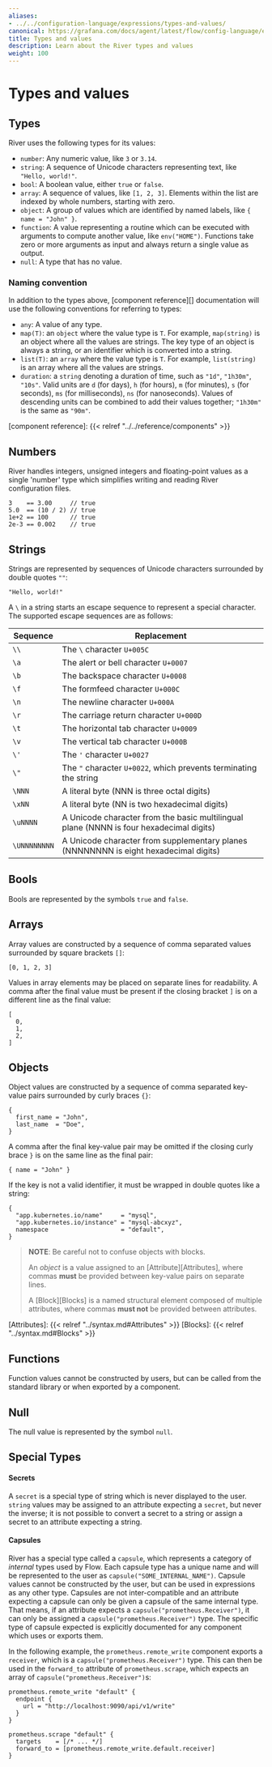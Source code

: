 ```yaml
---
aliases:
- ../../configuration-language/expressions/types-and-values/
canonical: https://grafana.com/docs/agent/latest/flow/config-language/expressions/types_and_values/
title: Types and values
description: Learn about the River types and values
weight: 100
---
```


# Types and values

## Types

River uses the following types for its values:

* `number`: Any numeric value, like `3` or `3.14`.
* `string`: A sequence of Unicode characters representing text, like `"Hello, world!"`.
* `bool`: A boolean value, either `true` or `false`.
* `array`: A sequence of values, like `[1, 2, 3]`. Elements within the
  list are indexed by whole numbers, starting with zero.
* `object`: A group of values which are identified by named labels, like
  `{ name = "John" }`.
* `function`: A value representing a routine which can be executed with
  arguments to compute another value, like `env("HOME")`. Functions take zero
  or more arguments as input and always return a single value as output.
* `null`: A type that has no value.

### Naming convention

In addition to the types above, [component reference][] documentation will use
the following conventions for referring to types:

* `any`: A value of any type.
* `map(T)`: an `object` where the value type is `T`. For example, `map(string)`
  is an object where all the values are strings. The key type of an object is
  always a string, or an identifier which is converted into a string.
* `list(T)`: an `array` where the value type is `T`. For example, `list(string)`
  is an array where all the values are strings.
* `duration`: a `string` denoting a duration of time, such as `"1d"`, `"1h30m"`,
  `"10s"`. Valid units are `d` (for days), `h` (for hours), `m` (for minutes),
  `s` (for seconds), `ms` (for milliseconds), `ns` (for nanoseconds). Values of
  descending units can be combined to add their values together; `"1h30m"` is
  the same as `"90m"`.

[component reference]: {{< relref "../../reference/components" >}}

## Numbers

River handles integers, unsigned integers and floating-point values as a single
'number' type which simplifies writing and reading River configuration files.

```river
3    == 3.00     // true
5.0  == (10 / 2) // true
1e+2 == 100      // true
2e-3 == 0.002    // true
```

## Strings

Strings are represented by sequences of Unicode characters surrounded by double
quotes `""`:

```river
"Hello, world!"
```

A `\` in a string starts an escape sequence to represent a special character.
The supported escape sequences are as follows:

| Sequence | Replacement |
| -------- | ----------- |
| `\\` | The `\` character `U+005C` |
| `\a` | The alert or bell character `U+0007` |
| `\b` | The backspace character `U+0008` |
| `\f` | The formfeed character `U+000C` |
| `\n` | The newline character `U+000A` |
| `\r` | The carriage return character `U+000D` |
| `\t` | The horizontal tab character `U+0009` |
| `\v` | The vertical tab character `U+000B` |
| `\'` | The `'` character `U+0027` |
| `\"` | The `"` character `U+0022`, which prevents terminating the string |
| `\NNN` | A literal byte (NNN is three octal digits) |
| `\xNN` | A literal byte (NN is two hexadecimal digits) |
| `\uNNNN` | A Unicode character from the basic multilingual plane (NNNN is four hexadecimal digits) |
| `\UNNNNNNNN` | A Unicode character from supplementary planes (NNNNNNNN is eight hexadecimal digits) |

## Bools

Bools are represented by the symbols `true` and `false`.

## Arrays

Array values are constructed by a sequence of comma separated values surrounded
by square brackets `[]`:

```river
[0, 1, 2, 3]
```

Values in array elements may be placed on separate lines for readability. A
comma after the final value must be present if the closing bracket `]`
is on a different line as the final value:

```river
[
  0,
  1,
  2,
]
```

## Objects

Object values are constructed by a sequence of comma separated key-value pairs
surrounded by curly braces `{}`:

```river
{
  first_name = "John",
  last_name  = "Doe",
}
```

A comma after the final key-value pair may be omitted if the closing curly
brace `}` is on the same line as the final pair:

```river
{ name = "John" }
```

If the key is not a valid identifier, it must be wrapped in double quotes like
a string:

```river
{
  "app.kubernetes.io/name"     = "mysql",
  "app.kubernetes.io/instance" = "mysql-abcxyz",
  namespace                    = "default",
}
```

> **NOTE**: Be careful not to confuse objects with blocks.
>
> An _object_ is a value assigned to an [Attribute][Attributes], where
> commas **must** be provided between key-value pairs on separate lines.
>
> A [Block][Blocks] is a named structural element composed of multiple attributes,
> where commas **must not** be provided between attributes.

[Attributes]: {{< relref "../syntax.md#Attributes" >}}
[Blocks]: {{< relref "../syntax.md#Blocks" >}}

## Functions

Function values cannot be constructed by users, but can be called from the
standard library or when exported by a component.

## Null

The null value is represented by the symbol `null`.

## Special Types

#### Secrets

A `secret` is a special type of string which is never displayed to the user.
`string` values may be assigned to an attribute expecting a `secret`, but never
the inverse; it is not possible to convert a secret to a string or assign a
secret to an attribute expecting a string.

#### Capsules

River has a special type called a `capsule`, which represents a category of
_internal_ types used by Flow. Each capsule type has a unique name and will be
represented to the user as `capsule("SOME_INTERNAL_NAME")`.
Capsule values cannot be constructed by the user, but can be used in
expressions as any other type. Capsules are not inter-compatible and an
attribute expecting a capsule can only be given a capsule of the same internal
type. That means, if an attribute expects a `capsule("prometheus.Receiver")`,
it can only be assigned a `capsule("prometheus.Receiver")` type. The specific
type of capsule expected is explicitly documented for any component which uses
or exports them.

In the following example, the `prometheus.remote_write` component exports a
`receiver`, which is a `capsule("prometheus.Receiver")` type. This can then be
used in the `forward_to` attribute of `prometheus.scrape`, which
expects an array of `capsule("prometheus.Receiver")`s:

```river
prometheus.remote_write "default" {
  endpoint {
    url = "http://localhost:9090/api/v1/write"
  }
}

prometheus.scrape "default" {
  targets    = [/* ... */]
  forward_to = [prometheus.remote_write.default.receiver]
}
```
